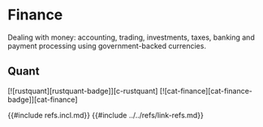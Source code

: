 # Finance

Dealing with money: accounting, trading, investments, taxes, banking and payment processing using government-backed currencies.

## Quant

[![rustquant][rustquant-badge]][c-rustquant] [![cat-finance][cat-finance-badge]][cat-finance]

{{#include refs.incl.md}}
{{#include ../../refs/link-refs.md}}
